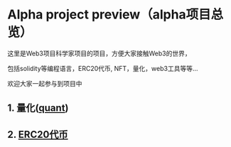 # Alpha project preview（alpha项目总览）

这里是Web3项目科学家项目的项目，方便大家接触Web3的世界，

包括solidity等编程语言，ERC20代币, NFT，量化，web3工具等等...

欢迎大家一起参与到项目中

## 1. 量化([quant](./quant))

## 2. [ERC20代币](./erc20)